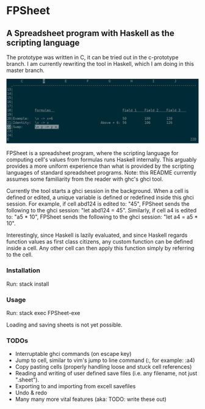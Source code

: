 # FPSheet
## A Spreadsheet program with Haskell as the scripting language

The prototype was written in C, it can be tried out in the c-prototype branch.
I am currently rewriting the tool in Haskell, which I am doing in this master branch.

![Alt text](imgs/example.png?raw=true "Example")

FPSheet is a spreadsheet program, where the scripting language for computing cell's values from formulas runs Haskell internally.
This arguably provides a more uniform experience than what is provided by the scripting languages of standard spreadsheet programs. Note: this README currently assumes some familiarity from the reader with ghc's ghci tool.

Currently the tool starts a ghci session in the background. When a cell is defined or edited, a unique variable is defined or redefined inside this ghci session. For example, if cell abd124 is edited to: "45", FPSheet sends the following to the ghci session: "let abd124 = 45". Similarly, if cell a4 is edited to: "a5 * 10", FPSheet sends the following to the ghci session: "let a4 = a5 * 10".

Interestingly, since Haskell is lazily evaluated, and since Haskell regards function values as first class citizens, any custom function can be defined inside a cell. Any other cell can then apply this function simply by referring to the cell.

### Installation

Run: stack install

### Usage

Run: stack exec FPSheet-exe

Loading and saving sheets is not yet possible.

### TODOs

- Interruptable ghci commands (on escape key)
- Jump to cell, similar to vim's jump to line command (:<column><row>,   for example: :a4)
- Copy pasting cells (properly handling loose and stuck cell references)
- Reading and writing of user defined save files (i.e. any filename, not just ".sheet").
- Exporting to and importing from excell savefiles
- Undo & redo
- Many many more vital features (aka: TODO: write these out)
